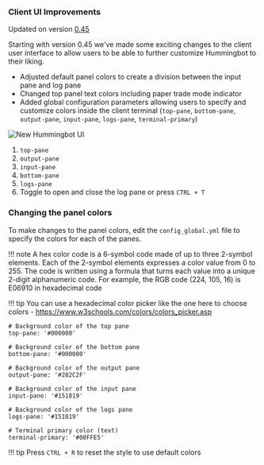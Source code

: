 ### **Client UI Improvements**
 Updated on version [0.45](/release-notes/0.45.0)

Starting with version 0.45 we've made some exciting changes to the client user interface to allow users to be able to further customize Hummingbot to their liking. 

- Adjusted default panel colors to create a division between the input pane and log pane
- Changed top panel text colors including paper trade mode indicator
- Added global configuration parameters allowing users to specify and customize colors inside the client terminal (`top-pane`, `bottom-pane`, `output-pane`, `input-pane`, `logs-pane`, `terminal-primary`)

![New Hummingbot UI](/assets/img/new-ui-1.png)

1. `top-pane` 
2. `output-pane` 
3. `input-pane` 
4. `bottom-pane`  
5. `logs-pane` 
6. Toggle to open and close the log pane or press `CTRL + T`  


### Changing the panel colors
To make changes to the panel colors, edit the `config_global.yml` file to specify the colors for each of the panes.

!!! note
    A hex color code is a 6-symbol code made of up to three 2-symbol elements. Each of the 2-symbol elements expresses a color value from 0 to 255. The code is written using a formula that turns each value into a unique 2-digit alphanumeric code. For example, the RGB code (224, 105, 16) is E06910 in hexadecimal code

!!! tip 
    You can use a hexadecimal color picker like the one here to choose colors - https://www.w3schools.com/colors/colors_picker.asp   

```
# Background color of the top pane
top-pane: '#000000'

# Background color of the bottom pane
bottom-pane: '#000000'

# Background color of the output pane
output-pane: '#282C2F'

# Background color of the input pane
input-pane: '#151819'

# Background color of the logs pane
logs-pane: '#151819'

# Terminal primary color (text)
terminal-primary: '#00FFE5'

```

!!! tip
     Press `CTRL + R` to reset the style to use default colors

